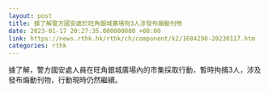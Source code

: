 ```yaml
---
layout: post
title: 據了解警方國安處於旺角銀城廣場拘3人涉發布煽動刊物
date: 2023-01-17 20:27:35.000000000 +08:00
link: https://news.rthk.hk/rthk/ch/component/k2/1684298-20230117.htm
categories: rthk
---
```


據了解，警方國安處人員在旺角銀城廣場內的市集採取行動，暫時拘捕3人，涉及發布煽動刊物，行動現時仍然繼續。
